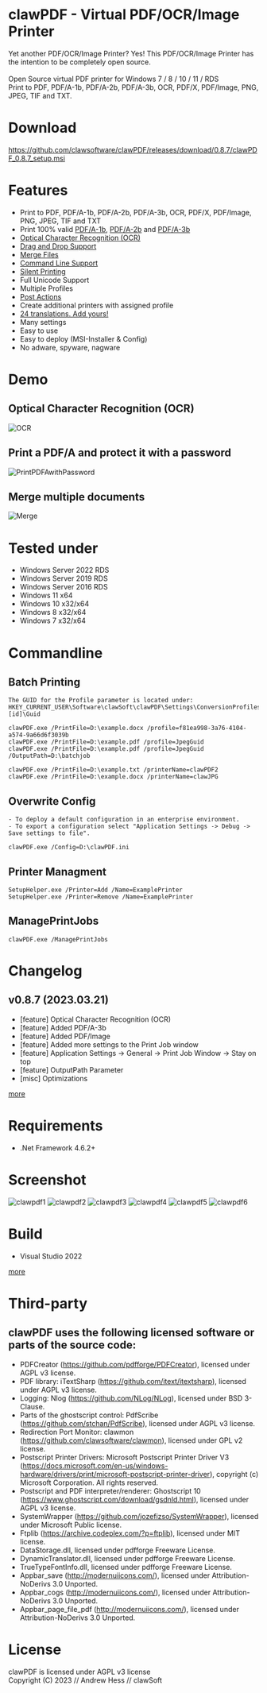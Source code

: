 # clawPDF - Virtual PDF/OCR/Image Printer

Yet another PDF/OCR/Image Printer? Yes! This PDF/OCR/Image Printer has the intention to be completely open source.<br><br>
Open Source virtual PDF printer for Windows 7 / 8 / 10 / 11 / RDS<br>
Print to PDF, PDF/A-1b, PDF/A-2b, PDF/A-3b, OCR, PDF/X, PDF/Image, PNG, JPEG, TIF and TXT.

# Download

https://github.com/clawsoftware/clawPDF/releases/download/0.8.7/clawPDF_0.8.7_setup.msi


# Features

- Print to PDF, PDF/A-1b, PDF/A-2b, PDF/A-3b, OCR, PDF/X, PDF/Image, PNG, JPEG, TIF and TXT
- Print 100% valid [PDF/A-1b](https://github.com/clawsoftware/clawPDF/raw/master/docs/pdfa_valid/PDFA-1b.pdf), [PDF/A-2b](https://github.com/clawsoftware/clawPDF/raw/master/docs/pdfa_valid/PDFA-2b.pdf) and [PDF/A-3b](https://github.com/clawsoftware/clawPDF/raw/master/docs/pdfa_valid/PDFA-3b.pdf)
- [Optical Character Recognition (OCR)](https://github.com/clawsoftware/clawPDF/wiki/Optical-Character-Recognition-(OCR))
- [Drag and Drop Support](https://github.com/clawsoftware/clawPDF/wiki/Drag-and-Drop)
- [Merge Files](https://github.com/clawsoftware/clawPDF/wiki/Merge-Files)
- [Command Line Support](https://github.com/clawsoftware/clawPDF/wiki/Command-Line-Commands)
- [Silent Printing](https://github.com/clawsoftware/clawPDF/wiki/Silent-Print)
- Full Unicode Support
- Multiple Profiles
- [Post Actions](https://github.com/clawsoftware/clawPDF/wiki/Post-Actions)
- Create additional printers with assigned profile
- [24 translations. Add yours!](https://github.com/clawsoftware/clawPDF/wiki/Translations)
- Many settings
- Easy to use
- Easy to deploy (MSI-Installer & Config)
- No adware, spyware, nagware

# Demo

## Optical Character Recognition (OCR)

![OCR](docs/images/ImageOCR.gif?raw=true "OCR")

## Print a PDF/A and protect it with a password

![PrintPDFAwithPassword](docs/images/PrintPDFAwithPassword.gif?raw=true "PrintPDFAwithPassword")

## Merge multiple documents

![Merge](docs/images/MergeFiles.gif?raw=true "Merge")

# Tested under

- Windows Server 2022 RDS
- Windows Server 2019 RDS
- Windows Server 2016 RDS
- Windows 11 x64
- Windows 10 x32/x64
- Windows 8 x32/x64
- Windows 7 x32/x64

# Commandline

## Batch Printing
```
The GUID for the Profile parameter is located under: HKEY_CURRENT_USER\Software\clawSoft\clawPDF\Settings\ConversionProfiles\[id]\Guid

clawPDF.exe /PrintFile=D:\example.docx /profile=f81ea998-3a76-4104-a574-9a66d6f3039b
clawPDF.exe /PrintFile=D:\example.pdf /profile=JpegGuid
clawPDF.exe /PrintFile=D:\example.pdf /profile=JpegGuid /OutputPath=D:\batchjob

clawPDF.exe /PrintFile=D:\example.txt /printerName=clawPDF2
clawPDF.exe /PrintFile=D:\example.docx /printerName=clawJPG
```

## Overwrite Config
```
- To deploy a default configuration in an enterprise environment.
- To export a configuration select "Application Settings -> Debug -> Save settings to file".

clawPDF.exe /Config=D:\clawPDF.ini
```

## Printer Managment
```
SetupHelper.exe /Printer=Add /Name=ExamplePrinter
SetupHelper.exe /Printer=Remove /Name=ExamplePrinter
```

## ManagePrintJobs
```
clawPDF.exe /ManagePrintJobs
```


# Changelog

## v0.8.7 (2023.03.21)

- [feature] Optical Character Recognition (OCR)
- [feature] Added PDF/A-3b
- [feature] Added PDF/Image
- [feature] Added more settings to the Print Job window
- [feature] Application Settings -> General -> Print Job Window -> Stay on top
- [feature] OutputPath Parameter
- [misc]    Optimizations

[more](https://github.com/clawsoftware/clawPDF/wiki/Changlog)


# Requirements

- .Net Framework 4.6.2+


# Screenshot

![clawpdf1](clawPDF/docs/images/clawpdf1.png?raw=true "clawpdf1")
![clawpdf2](clawPDF/docs/images/clawpdf2.png?raw=true "clawpdf2")
![clawpdf3](clawPDF/docs/images/clawpdf3.png?raw=true "clawpdf3")
![clawpdf4](clawPDF/docs/images/clawpdf4.png?raw=true "clawpdf4")
![clawpdf5](clawPDF/docs/images/clawpdf5.png?raw=true "clawpdf5")
![clawpdf6](clawPDF/docs/images/clawpdf6.png?raw=true "clawpdf6")


# Build

- Visual Studio 2022

[more](https://github.com/clawsoftware/clawPDF/wiki/Build-it-yourself)

# Third-party

## clawPDF uses the following licensed software or parts of the source code:

- PDFCreator (https://github.com/pdfforge/PDFCreator), licensed under AGPL v3 license.
- PDF library: iTextSharp (https://github.com/itext/itextsharp), licensed under AGPL v3 license.
- Logging: Nlog (https://github.com/NLog/NLog), licensed under BSD 3-Clause.
- Parts of the ghostscript control: PdfScribe (https://github.com/stchan/PdfScribe), licensed under AGPL v3 license.
- Redirection Port Monitor: clawmon (https://github.com/clawsoftware/clawmon), licensed under GPL v2 license.
- Postscript Printer Drivers: Microsoft Postscript Printer Driver V3 (https://docs.microsoft.com/en-us/windows-hardware/drivers/print/microsoft-postscript-printer-driver), copyright (c) Microsoft Corporation. All rights reserved.
- Postscript and PDF interpreter/renderer: Ghostscript 10 (https://www.ghostscript.com/download/gsdnld.html), licensed under AGPL v3 license.
- SystemWrapper (https://github.com/jozefizso/SystemWrapper), licensed under Microsoft Public license.
- Ftplib (https://archive.codeplex.com/?p=ftplib), licensed under MIT license.
- DataStorage.dll, licensed under pdfforge Freeware License.
- DynamicTranslator.dll, licensed under pdfforge Freeware License.
- TrueTypeFontInfo.dll, licensed under pdfforge Freeware License.
- Appbar_save (http://modernuiicons.com/), licensed under Attribution-NoDerivs 3.0 Unported.
- Appbar_cogs (http://modernuiicons.com/), licensed under Attribution-NoDerivs 3.0 Unported.
- Appbar_page_file_pdf (http://modernuiicons.com/), licensed under Attribution-NoDerivs 3.0 Unported.


# License

clawPDF is licensed under AGPL v3 license<br>
Copyright (C) 2023 // Andrew Hess // clawSoft
